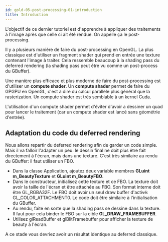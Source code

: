 ```yaml
---
id: gold-05-post-processing-01-introduction
title: Introduction
---
```


L'objectif de ce dernier tutoriel est d'apprendre à appliquer des traitements à l'image après que celle ci ait été rendue. On appelle ça le post-processing.

Il y a plusieurs manière de faire du post-processing en OpenGL. La plus classique est d'utiliser un fragment shader qui prend en entrée une texture contenant l'image à traiter. Cela ressemble beaucoup à la shading pass du deferred rendering (la shading pass peut être vu comme un post-process du GBuffer).

Une manière plus efficace et plus moderne de faire du post-processing est d'utiliser un **compute shader**. Un **compute shader** permet de faire du GPGPU en OpenGL, c'est à dire du calcul parallele plus général que la rasterization. Un compute shader est très semblable à un kernel Cuda.

L'utilisation d'un compute shader permet d'éviter d'avoir a dessiner un quad pour lancer le traitement (car un compute shader est lancé sans géométrie d'entrée).

## Adaptation du code du deferred rendering

Nous allons repartir du deferred rendering afin de garder un code simple. Mais il va falloir l'adapter un peu: le dessin final ne doit plus être fait directement à l'écran, mais dans une texture. C'est très similaire au rendu du GBuffer: il faut utiliser un FBO.

- Dans la classe Application, ajoutez deux variable membres **GLuint m_BeautyTexture** et **GLuint m_BeautyFBO**.
- Dans le constructeur, initialisez cette texture et ce FBO. La texture doit avoir la taille de l'écran et être attachée au FBO. Son format interne doit être GL_RGBA32F. Le FBO doit avoir un seul draw buffer d'activé: GL_COLOR_ATTACHMENT0. Le code doit être similaire à l'initialisation du GBuffer.
- Au rendu, faite en sorte que la shading pass se dessine dans la texture. Il faut pour cela binder le FBO sur la cible **GL_DRAW_FRAMEBUFFER**.
- Utilisez glReadBuffer et glBlitFramebuffer pour afficher la texture de beauty à l'écran.

A ce stade vous devriez avoir un résultat identique au deferred classique.
